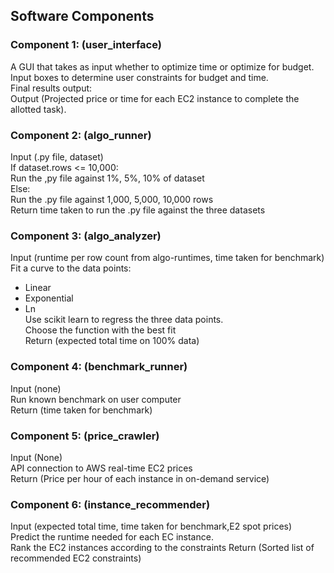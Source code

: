 ## Software Components

### Component 1: (user_interface)
A GUI that takes as input whether to optimize time or optimize for budget.  
Input boxes to determine user constraints for budget and time.  
Final results output:  
Output (Projected price or time for each EC2 instance to complete the allotted task).  

### Component 2: (algo_runner)
Input (.py file, dataset)  
If dataset.rows <= 10,000:  
Run the ,py file against 1%, 5%, 10% of dataset  
Else:  
Run the .py file against 1,000, 5,000, 10,000 rows  
Return time taken to run the .py file against the three datasets  

### Component 3: (algo_analyzer)
Input (runtime per row count from algo-runtimes, time taken for benchmark)  
Fit a curve to the data points:  
- Linear  
- Exponential  
- Ln  
Use scikit learn to regress the three data points.  
Choose the function with the best fit  
Return (expected total time on 100% data)  
  
### Component 4: (benchmark_runner)  
Input (none)  
Run known benchmark on user computer  
Return (time taken for benchmark)  

### Component 5: (price_crawler)
Input (None)  
API connection to AWS real-time EC2 prices  
Return (Price per hour of each instance in on-demand service)  

### Component 6: (instance_recommender)
Input (expected total time, time taken for benchmark,E2 spot prices)  
Predict the runtime needed for each EC instance.  
Rank the EC2 instances according to the constraints
Return (Sorted list of recommended EC2 constraints)  
